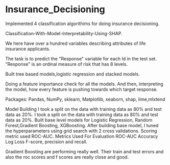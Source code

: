 # Insurance_Decisioning
Implemented 4 classification algorithims for doing insurance decisioning.

Classification-With-Model-Interpretability-Using-SHAP.

We here have over a hundred variables describing attributes of life insurance applicants.

The task is to predict the "Response" variable for each Id in the test set. "Response" is an ordinal measure of risk that has 8 levels.

Built tree based models,logistic regression and stacked models.

Doing a feature importance check for all the models. And then, interpreting the model, how every feature is pushing towards which target response.

Packages: Pandas, NumPy, sklearn, Matplotlib, seaborn, shap, lime,mlxtend


Model Building
I took a split on the data with training data as 80% and test data as 20%.
I took a split on the data with training data as 80% and test data as 20%. Built base level models for Logistic Regression, Random Forest,Gradient Boosting, XGBoosting.
After building base model, I tuned the hyperparameters using grid search with 2 cross validations.
Scoring metric used ROC-AUC.
Metrics Used For Evaluation
ROC-AUC
Accuracy
Log Loss
F-score, precision and recall.

Gradient Boosting are performing really well. Their train and test errors and also the roc scores and f scores are really close and good.
